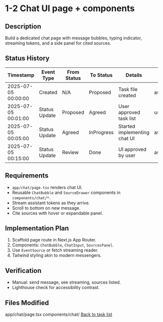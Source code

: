 # 1-2 Chat UI page + components

## Description
Build a dedicated chat page with message bubbles, typing indicator, streaming tokens, and a side panel for cited sources.

## Status History
| Timestamp | Event Type | From Status | To Status | Details | User |
|-----------|------------|-------------|-----------|---------|------|
| 2025-07-05 00:00:00 | Created | N/A | Proposed | Task file created | assistant |
| 2025-07-05 00:01:00 | Status Update | Proposed | Agreed | User approved task list | user |
| 2025-07-05 00:05:00 | Status Update | Agreed | InProgress | Started implementing chat UI | assistant |
| 2025-07-05 00:15:00 | Status Update | Review | Done | UI approved by user | assistant |

## Requirements
- `app/chat/page.tsx` renders chat UI.
- Reusable `ChatBubble` and `SourceDrawer` components in `components/chat/*`.
- Stream assistant tokens as they arrive.
- Scroll to bottom on new message.
- Cite sources with hover or expandable panel.

## Implementation Plan
1. Scaffold page route in Next.js App Router.
2. Components: `ChatBubble`, `ChatInput`, `SourcesPanel`.
3. Use `EventSource` or fetch streaming reader.
4. Tailwind styling akin to modern messengers.

## Verification
- Manual: send message, see streaming, sources listed.
- Lighthouse check for accessibility contrast.

## Files Modified
app/chat/page.tsx
components/chat/
[Back to task list](./tasks.md) 